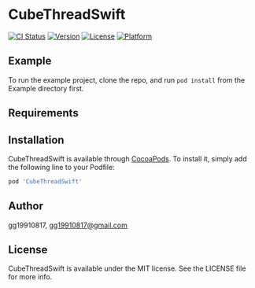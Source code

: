 # CubeThreadSwift

[![CI Status](https://img.shields.io/travis/gg19910817/CubeThreadSwift.svg?style=flat)](https://travis-ci.org/gg19910817/CubeThreadSwift)
[![Version](https://img.shields.io/cocoapods/v/CubeThreadSwift.svg?style=flat)](https://cocoapods.org/pods/CubeThreadSwift)
[![License](https://img.shields.io/cocoapods/l/CubeThreadSwift.svg?style=flat)](https://cocoapods.org/pods/CubeThreadSwift)
[![Platform](https://img.shields.io/cocoapods/p/CubeThreadSwift.svg?style=flat)](https://cocoapods.org/pods/CubeThreadSwift)

## Example

To run the example project, clone the repo, and run `pod install` from the Example directory first.

## Requirements

## Installation

CubeThreadSwift is available through [CocoaPods](https://cocoapods.org). To install
it, simply add the following line to your Podfile:

```ruby
pod 'CubeThreadSwift'
```

## Author

gg19910817, gg19910817@gmail.com

## License

CubeThreadSwift is available under the MIT license. See the LICENSE file for more info.
